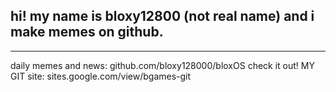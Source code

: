 hi! my name is bloxy12800 (not real name) and i make memes on github.
-

---
daily memes and news: github.com/bloxy128000/bloxOS
check it out!
MY GIT site: sites.google.com/view/bgames-git
